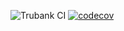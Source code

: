![Trubank CI](https://github.com/lighthauz/trubank-android-kotlin/workflows/Trubank%20CI/badge.svg)
[![codecov](https://codecov.io/gh/lighthauz/trubank-android-kotlin/branch/master/graph/badge.svg)](https://codecov.io/gh/lighthauz/trubank-android-kotlin)